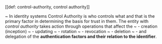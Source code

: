 [[def: control-authority, control authority]]

~ In identity systems Control Authority is who controls what and that is the primary factor in determining the basis for trust in them. The entity with *control authority* takes action through operations that affect the
~ - creation (inception)
~ - updating
~ - rotation
~ - revocation
~ - deletion
~ - and delegation of the **authentication factors and their relation to the identifier**.

